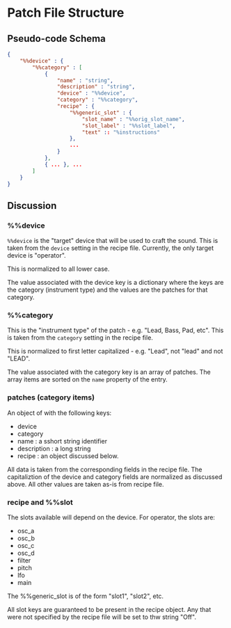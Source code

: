 # Patch File Structure

## Pseudo-code Schema

```json
{
    "%%device" : {
        "%%category" : [
            {
                "name" : "string",
                "description" : "string",
                "device" : "%%device",
                "category" : "%%category",
                "recipe" : {
                    "%%generic_slot" : {
                        "slot_name" : "%%orig_slot_name",
                        "slot_label" : "%%slot_label",
                        "text" :: "%instructions"
                    },
                    ...
                }
            },
            { ... }, ...
        ]
    }
}
```

## Discussion

### %%device

`%%device` is the "target" device that will be used to craft the sound. This is
taken from the `device` setting in the recipe file. Currently, the only target
device is "operator".

This is normalized to all lower case.

The value associated with the device key is a dictionary where the keys are the
category (instrument type) and the values are the patches for that category.

### %%category

This is the "instrument type" of the patch - e.g. "Lead, Bass, Pad, etc". This
is taken from the `category` setting in the recipe file.

This is normalized to first letter capitalized - e.g. "Lead", not "lead" and
not "LEAD".

The value associated with the category key is an array of patches. The array
items are sorted on the `name` property of the entry.

### patches (category items)

An object of with the following keys:
- device 
- category 
- name : a sshort string identifier
- description : a long string
- recipe : an object discussed below.

All data is taken from the corresponding fields in the recipe file. The
capitaliztion of the device and category fields are normalized as discussed
above. All other values are taken as-is from recipe file.

### recipe and %%slot

The slots available will depend on the device. For operator, the slots are:
- osc_a
- osc_b
- osc_c
- osc_d
- filter
- pitch
- lfo
- main

The %%generic_slot is of the form "slot1", "slot2", etc.

All slot keys are guaranteed to be present in the recipe object. Any that were
not specified by the recipe file will be set to thw string "Off".
